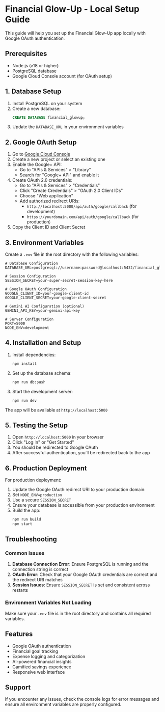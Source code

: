 # Financial Glow-Up - Local Setup Guide

This guide will help you set up the Financial Glow-Up app locally with Google OAuth authentication.

## Prerequisites

- Node.js (v18 or higher)
- PostgreSQL database
- Google Cloud Console account (for OAuth setup)

## 1. Database Setup

1. Install PostgreSQL on your system
2. Create a new database:
   ```sql
   CREATE DATABASE financial_glowup;
   ```
3. Update the `DATABASE_URL` in your environment variables

## 2. Google OAuth Setup

1. Go to [Google Cloud Console](https://console.cloud.google.com/)
2. Create a new project or select an existing one
3. Enable the Google+ API:
   - Go to "APIs & Services" > "Library"
   - Search for "Google+ API" and enable it
4. Create OAuth 2.0 credentials:
   - Go to "APIs & Services" > "Credentials"
   - Click "Create Credentials" > "OAuth 2.0 Client IDs"
   - Choose "Web application"
   - Add authorized redirect URIs:
     - `http://localhost:5000/api/auth/google/callback` (for development)
     - `https://yourdomain.com/api/auth/google/callback` (for production)
5. Copy the Client ID and Client Secret

## 3. Environment Variables

Create a `.env` file in the root directory with the following variables:

```env
# Database Configuration
DATABASE_URL=postgresql://username:password@localhost:5432/financial_glowup

# Session Configuration
SESSION_SECRET=your-super-secret-session-key-here

# Google OAuth Configuration
GOOGLE_CLIENT_ID=your-google-client-id
GOOGLE_CLIENT_SECRET=your-google-client-secret

# Gemini AI Configuration (optional)
GEMINI_API_KEY=your-gemini-api-key

# Server Configuration
PORT=5000
NODE_ENV=development
```

## 4. Installation and Setup

1. Install dependencies:
   ```bash
   npm install
   ```

2. Set up the database schema:
   ```bash
   npm run db:push
   ```

3. Start the development server:
   ```bash
   npm run dev
   ```

The app will be available at `http://localhost:5000`

## 5. Testing the Setup

1. Open `http://localhost:5000` in your browser
2. Click "Log In" or "Get Started"
3. You should be redirected to Google OAuth
4. After successful authentication, you'll be redirected back to the app

## 6. Production Deployment

For production deployment:

1. Update the Google OAuth redirect URI to your production domain
2. Set `NODE_ENV=production`
3. Use a secure `SESSION_SECRET`
4. Ensure your database is accessible from your production environment
5. Build the app:
   ```bash
   npm run build
   npm start
   ```

## Troubleshooting

### Common Issues

1. **Database Connection Error**: Ensure PostgreSQL is running and the connection string is correct
2. **OAuth Error**: Check that your Google OAuth credentials are correct and the redirect URI matches
3. **Session Issues**: Ensure `SESSION_SECRET` is set and consistent across restarts

### Environment Variables Not Loading

Make sure your `.env` file is in the root directory and contains all required variables.

## Features

- Google OAuth authentication
- Financial goal tracking
- Expense logging and categorization
- AI-powered financial insights
- Gamified savings experience
- Responsive web interface

## Support

If you encounter any issues, check the console logs for error messages and ensure all environment variables are properly configured.

